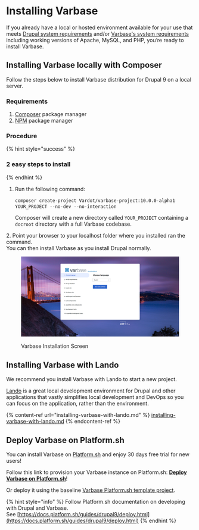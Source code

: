# Installing Varbase

If you already have a local or hosted environment available for your use that meets [Drupal system requirements](https://www.drupal.org/requirements) and/or [Varbase's system requirements](requirements.md) including working versions of Apache, MySQL, and PHP, you’re ready to install Varbase.

## Installing Varbase locally with Composer

Follow the steps below to install Varbase distribution for Drupal 9 on a local server.

### Requirements

1. [Composer](https://getcomposer.org/doc/00-intro.md) package manager
2. [NPM](https://www.npmjs.com/) package manager

### Procedure

{% hint style="success" %}
### 2 easy steps to install
{% endhint %}

1.  Run the following command:&#x20;

    ```
    composer create-project Vardot/varbase-project:10.0.0-alpha1 YOUR_PROJECT --no-dev --no-interaction
    ```

    Composer will create a new directory called `YOUR_PROJECT` containing a `docroot` directory with a full Varbase codebase.&#x20;

2\. Point your browser to your localhost folder where you installed ran the command. \
You can then install Varbase as you install Drupal normally.

<figure><img src="../../.gitbook/assets/varbase-10--Varbase-Installation-Screen.png" alt=""><figcaption><p>Varbase Installation Screen</p></figcaption></figure>

## Installing Varbase with Lando

We recommend you install Varbase with Lando to start a new project.

[Lando](https://lando.dev/) is a great local development environment for Drupal and other applications that vastly simplifies local development and DevOps so you can focus on the application, rather than the environment.

{% content-ref url="installing-varbase-with-lando.md" %}
[installing-varbase-with-lando.md](installing-varbase-with-lando.md)
{% endcontent-ref %}



## Deploy Varbase on Platform.sh

You can install Varbase on [Platform.sh](https://platform.sh/) and enjoy 30 days free trial for new users!

Follow this link to provision your Varbase instance on Platform.sh: [**Deploy Varbase on Platform.sh**](https://console.platform.sh/projects/create-project?template=https://raw.githubusercontent.com/Vardot/templates-external/master/templates/varbase.template.yaml)!

Or deploy it using the baseline [Varbase Platform.sh template project](https://github.com/Vardot/platformsh-varbase).

{% hint style="info" %}
Follow Platform.sh documentation on developing with Drupal and Varbase.\
See [https://docs.platform.sh/guides/drupal9/deploy.html](https://docs.platform.sh/guides/drupal9/deploy.html)
{% endhint %}
